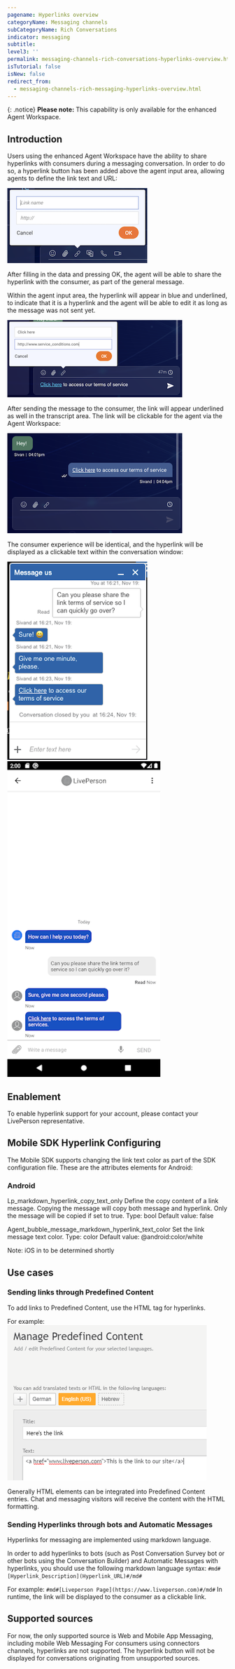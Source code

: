 ```yaml
---
pagename: Hyperlinks overview
categoryName: Messaging channels
subCategoryName: Rich Conversations
indicator: messaging
subtitle:
level3: ''
permalink: messaging-channels-rich-conversations-hyperlinks-overview.html
isTutorial: false
isNew: false
redirect_from:
  - messaging-channels-rich-messaging-hyperlinks-overview.html
---
```


{: .notice}
**Please note:** This capability is only available for the enhanced Agent Workspace.

## Introduction

Users using the enhanced Agent Workspace have the ability to share hyperlinks with consumers during a messaging conversation. In order to do so, a hyperlink button has been added above the agent input area, allowing agents to define the link text and URL:

![](img/hyperlinks-overview-1.png)

After filling in the data and pressing OK, the agent will be able to share the hyperlink with the consumer, as part of the general message.

Within the agent input area, the hyperlink will appear in blue and underlined, to indicate that it is a hyperlink and the agent will be able to edit it as long as the message was not sent yet.

![](img/hyperlinks-overview-2.png)

After sending the message to the consumer, the link will appear underlined as well in the transcript area. The link will be clickable for the agent via the Agent Workspace:

![](img/hyperlinks-overview-3.png)

The consumer experience will be identical, and the hyperlink will be displayed as a clickable text within the conversation window:

![](img/hyperlinks-overview-4.png)
![](img/HyperlinksSDK.png)

## Enablement

To enable hyperlink support for your account, please contact your LivePerson representative.

## Mobile SDK Hyperlink Configuring 
The Mobile SDK supports changing the link text color as part of the SDK configuration file. These are the attributes elements for Android:

### Android
Lp_markdown_hyperlink_copy_text_only
Define the copy content of a link message. Copying the message will copy both message and hyperlink. Only the message will be copied if set to true.
Type: bool
Default value: false

Agent_bubble_message_markdown_hyperlink_text_color
Set the link message text color.
Type: color
Default value: @android:color/white

Note: iOS in to be determined shortly

## Use cases

### Sending links through Predefined Content

To add links to Predefined Content, use the HTML tag for hyperlinks.

For example:
![](img/hyperlinks-overview-5.png)

Generally HTML elements can be integrated into Predefined Content entries. Chat and messaging visitors will receive the content with the HTML formatting.

### Sending Hyperlinks through bots and Automatic Messages

Hyperlinks for messaging are implemented using markdown language.

In order to add hyperlinks to bots (such as Post Conversation Survey bot or other bots using  the Conversation Builder) and Automatic Messages with hyperlinks, you should use the following markdown language syntax: 
```#md#[Hyperlink_Description](Hyperlink_URL)#/md#```

For example:
```#md#[Liveperson Page](https://www.liveperson.com)#/md#```
In runtime, the link will be displayed to the consumer as a clickable link.

## Supported sources
For now, the only supported source is Web and Mobile App Messaging, including mobile Web Messaging
For consumers using connectors channels, hyperlinks are not supported. The hyperlink button will not be displayed for conversations originating from unsupported sources.


